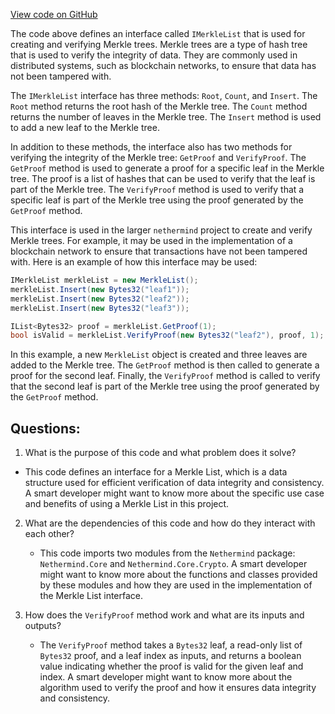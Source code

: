 [View code on GitHub](https://github.com/nethermindeth/nethermind/Nethermind.Merkleization/IMerkleList.cs)

The code above defines an interface called `IMerkleList` that is used for creating and verifying Merkle trees. Merkle trees are a type of hash tree that is used to verify the integrity of data. They are commonly used in distributed systems, such as blockchain networks, to ensure that data has not been tampered with.

The `IMerkleList` interface has three methods: `Root`, `Count`, and `Insert`. The `Root` method returns the root hash of the Merkle tree. The `Count` method returns the number of leaves in the Merkle tree. The `Insert` method is used to add a new leaf to the Merkle tree.

In addition to these methods, the interface also has two methods for verifying the integrity of the Merkle tree: `GetProof` and `VerifyProof`. The `GetProof` method is used to generate a proof for a specific leaf in the Merkle tree. The proof is a list of hashes that can be used to verify that the leaf is part of the Merkle tree. The `VerifyProof` method is used to verify that a specific leaf is part of the Merkle tree using the proof generated by the `GetProof` method.

This interface is used in the larger `nethermind` project to create and verify Merkle trees. For example, it may be used in the implementation of a blockchain network to ensure that transactions have not been tampered with. Here is an example of how this interface may be used:

```csharp
IMerkleList merkleList = new MerkleList();
merkleList.Insert(new Bytes32("leaf1"));
merkleList.Insert(new Bytes32("leaf2"));
merkleList.Insert(new Bytes32("leaf3"));

IList<Bytes32> proof = merkleList.GetProof(1);
bool isValid = merkleList.VerifyProof(new Bytes32("leaf2"), proof, 1);
```

In this example, a new `MerkleList` object is created and three leaves are added to the Merkle tree. The `GetProof` method is then called to generate a proof for the second leaf. Finally, the `VerifyProof` method is called to verify that the second leaf is part of the Merkle tree using the proof generated by the `GetProof` method.
## Questions: 
 1. What is the purpose of this code and what problem does it solve?
   - This code defines an interface for a Merkle List, which is a data structure used for efficient verification of data integrity and consistency. A smart developer might want to know more about the specific use case and benefits of using a Merkle List in this project.

2. What are the dependencies of this code and how do they interact with each other?
   - This code imports two modules from the `Nethermind` package: `Nethermind.Core` and `Nethermind.Core.Crypto`. A smart developer might want to know more about the functions and classes provided by these modules and how they are used in the implementation of the Merkle List interface.

3. How does the `VerifyProof` method work and what are its inputs and outputs?
   - The `VerifyProof` method takes a `Bytes32` leaf, a read-only list of `Bytes32` proof, and a leaf index as inputs, and returns a boolean value indicating whether the proof is valid for the given leaf and index. A smart developer might want to know more about the algorithm used to verify the proof and how it ensures data integrity and consistency.